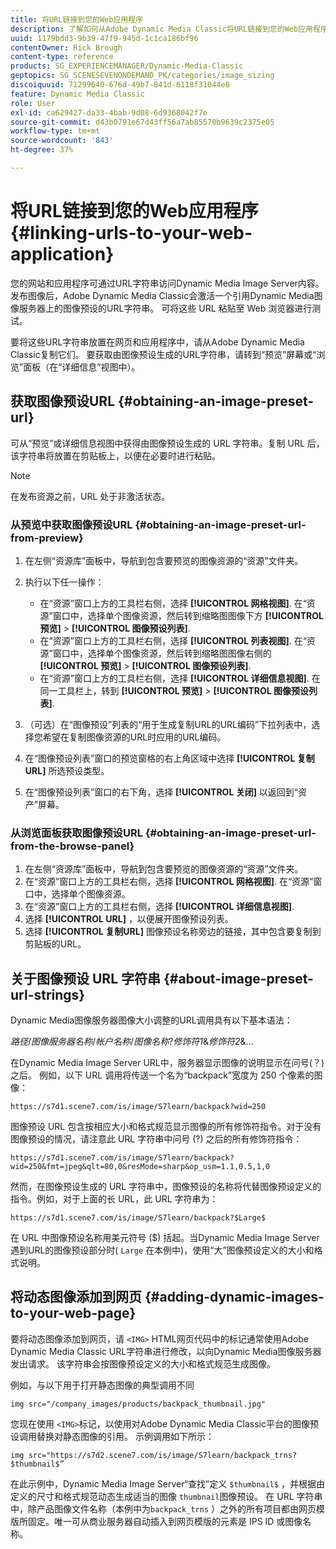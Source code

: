 ```yaml
---
title: 将URL链接到您的Web应用程序
description: 了解如何从Adobe Dynamic Media Classic将URL链接到您的Web应用程序。
uuid: 1179bdd3-9b39-47f9-945d-1c1ca186bf96
contentOwner: Rick Brough
content-type: reference
products: SG_EXPERIENCEMANAGER/Dynamic-Media-Classic
geptopics: SG_SCENESEVENONDEMAND_PK/categories/image_sizing
discoiquuid: 71299640-676d-49b7-841d-6118f31044e8
feature: Dynamic Media Classic
role: User
exl-id: ca629427-da33-4bab-9d08-6d9368042f7e
source-git-commit: d43b0791e67d43ff56a7ab85570b9639c2375e05
workflow-type: tm+mt
source-wordcount: '843'
ht-degree: 37%

---
```


# 将URL链接到您的Web应用程序{#linking-urls-to-your-web-application}

您的网站和应用程序可通过URL字符串访问Dynamic Media Image Server内容。 发布图像后，Adobe Dynamic Media Classic会激活一个引用Dynamic Media图像服务器上的图像预设的URL字符串。 可将这些 URL 粘贴至 Web 浏览器进行测试。

要将这些URL字符串放置在网页和应用程序中，请从Adobe Dynamic Media Classic复制它们。 要获取由图像预设生成的URL字符串，请转到“预览”屏幕或“浏览”面板（在“详细信息”视图中）。

## 获取图像预设URL {#obtaining-an-image-preset-url}

可从“预览”或详细信息视图中获得由图像预设生成的 URL 字符串。复制 URL 后，该字符串将放置在剪贴板上，以便在必要时进行粘贴。

>[!NOTE]
>
>在发布资源之前，URL 处于非激活状态。

### 从预览中获取图像预设URL {#obtaining-an-image-preset-url-from-preview}

1. 在左侧“资源库”面板中，导航到包含要预览的图像资源的“资源”文件夹。
1. 执行以下任一操作：

   * 在“资源”窗口上方的工具栏右侧，选择 **[!UICONTROL 网格视图]**. 在“资源”窗口中，选择单个图像资源，然后转到缩略图图像下方 **[!UICONTROL 预览]** > **[!UICONTROL 图像预设列表]**.
   * 在“资源”窗口上方的工具栏右侧，选择 **[!UICONTROL 列表视图]**. 在“资源”窗口中，选择单个图像资源，然后转到缩略图图像右侧的 **[!UICONTROL 预览]** > **[!UICONTROL 图像预设列表]**.
   * 在“资源”窗口上方的工具栏右侧，选择 **[!UICONTROL 详细信息视图]**. 在同一工具栏上，转到 **[!UICONTROL 预览]** > **[!UICONTROL 图像预设列表]**.

1. （可选）在“图像预设”列表的“用于生成复制URL的URL编码”下拉列表中，选择您希望在复制图像资源的URL时应用的URL编码。
1. 在“图像预设列表”窗口的预览窗格的右上角区域中选择 **[!UICONTROL 复制URL]** 所选预设类型。
1. 在“图像预设列表”窗口的右下角，选择 **[!UICONTROL 关闭]** 以返回到“资产”屏幕。

### 从浏览面板获取图像预设URL {#obtaining-an-image-preset-url-from-the-browse-panel}

1. 在左侧“资源库”面板中，导航到包含要预览的图像资源的“资源”文件夹。
1. 在“资源”窗口上方的工具栏右侧，选择 **[!UICONTROL 网格视图]**. 在“资源”窗口中，选择单个图像资源。
1. 在“资源”窗口上方的工具栏右侧，选择 **[!UICONTROL 详细信息视图]**.
1. 选择 **[!UICONTROL URL]** ，以便展开图像预设列表。
1. 选择 **[!UICONTROL 复制URL]** 图像预设名称旁边的链接，其中包含要复制到剪贴板的URL。

## 关于图像预设 URL 字符串 {#about-image-preset-url-strings}

Dynamic Media图像服务器图像大小调整的URL调用具有以下基本语法：

*路径*/*图像服务器名称*/*帐户名称*/*图像名称*?*修饰符1*&amp;*修饰符2*&amp;...

在Dynamic Media Image Server URL中，服务器显示图像的说明显示在问号(？)之后。 例如，以下 URL 调用将传送一个名为“backpack”宽度为 250 个像素的图像：

```as3
https://s7d1.scene7.com/is/image/S7learn/backpack?wid=250
```

图像预设 URL 包含按相应大小和格式规范显示图像的所有修饰符指令。对于没有图像预设的情况，请注意此 URL 字符串中问号 (?) 之后的所有修饰符指令：

```as3
https://s7d1.scene7.com/is/image/S7learn/backpack?wid=250&fmt=jpeg&qlt=80,0&resMode=sharp&op_usm=1.1,0.5,1,0
```

然而，在图像预设生成的 URL 字符串中，图像预设的名称将代替图像预设定义的指令。例如，对于上面的长 URL，此 URL 字符串为：

```as3
https://s7d1.scene7.com/is/image/S7learn/backpack?$Large$
```

在 URL 中图像预设名称用美元符号 ($) 括起。当Dynamic Media Image Server遇到URL的图像预设部分时( `Large` 在本例中)，使用“大”图像预设定义的大小和格式说明。

## 将动态图像添加到网页 {#adding-dynamic-images-to-your-web-page}

要将动态图像添加到网页，请 `<IMG>` HTML网页代码中的标记通常使用Adobe Dynamic Media Classic URL字符串进行修改，以向Dynamic Media图像服务器发出请求。 该字符串会按图像预设定义的大小和格式规范生成图像。

例如，与以下用于打开静态图像的典型调用不同

```as3
img src="/company_images/products/backpack_thumbnail.jpg"
```

您现在使用 `<IMG>`标记，以使用对Adobe Dynamic Media Classic平台的图像预设调用替换对静态图像的引用。 示例调用如下所示：

```as3
img src="https://s7d2.scene7.com/is/image/S7learn/backpack_trns?$thumbnail$”
```

在此示例中，Dynamic Media Image Server“查找”定义 `$thumbnail$` ，并根据由定义的尺寸和格式规范动态生成适当的图像 `thumbnail`图像预设。 在 URL 字符串中，除产品图像文件名称（本例中为`backpack_trns` ）之外的所有项目都由网页模版所固定。唯一可从商业服务器自动插入到网页模版的元素是 IPS ID 或图像名称。
